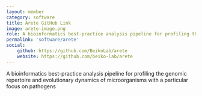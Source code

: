 ```yaml
---
layout: member
category: software
title: Arete GitHub Link
image: arete-image.png 
role: A bioinformatics best-practice analysis pipeline for profiling the genomic repertoire and evolutionary dynamics of microorganisms with a particular focus on pathogens
permalink: 'software/arete'
social:
    github: https://github.com/BeikoLab/arete
    website: https://github.com/beiko-lab/arete
---
```


A bioinformatics best-practice analysis pipeline for profiling the genomic repertoire and evolutionary dynamics of microorganisms with a particular focus on pathogens
